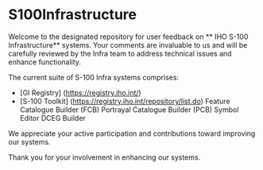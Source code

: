 # S100Infrastructure

Welcome to the designated repository for user feedback on ** IHO S-100 Infrastructure** systems. Your comments are invaluable to us and will be carefully reviewed by the Infra team to address technical issues and enhance functionality.

The current suite of S-100 Infra systems comprises:

 + [GI Registry] (https://registry.iho.int/)
 + [S-100 Toolkit] (https://registry.iho.int/repository/list.do)
   Feature Catalogue Builder (FCB)
   Portrayal Catalogue Builder (PCB)
   Symbol Editor
   DCEG Builder
   
We appreciate your active participation and contributions toward improving our systems.

Thank you for your involvement in enhancing our systems.
